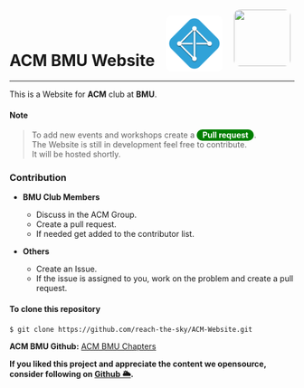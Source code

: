 <h1>ACM BMU Website &nbsp; <img src="assets/images/logo/logo.png" width="100" height="100" style="border-radius: 10px;margin-bottom: -10px"/>  &nbsp; <img src="https://cdn.icon-icons.com/icons2/1875/PNG/512/web_120072.png" width ="100" height="100px" style="border-radius: 10px;margin-bottom: -10px"/></h1>

---

This is a Website for <b>ACM</b> club at <b>BMU</b>.

#### Note

> To add new events and workshops create a <b style="background-color: green;color:white;padding-left:10px;padding-right:10px;border-radius: 10px;padding-top:1px;padding-bottom: 2px">Pull request</b>. <br>
> The Website is still in development feel free to contribute. <br>
> It will be hosted shortly.

### Contribution

- <b>BMU Club Members</b>
    - Discuss in the ACM Group.
    - Create a pull request.
    - If needed get added to the contributor list.

- <b>Others</b>
    - Create an Issue. <br>
    - If the issue is assigned to you, work on the problem and create a pull request.

#### To clone this repository
```
$ git clone https://github.com/reach-the-sky/ACM-Website.git
```

<b>ACM BMU Github:</b> [ACM BMU Chapters](https://github.com/orgs/ACM-BMU-Chapter/dashboard)

<b>If you liked this project and appreciate the content we opensource, consider following on [Github 🌥](https://github.com/reach-the-sky).</b>
